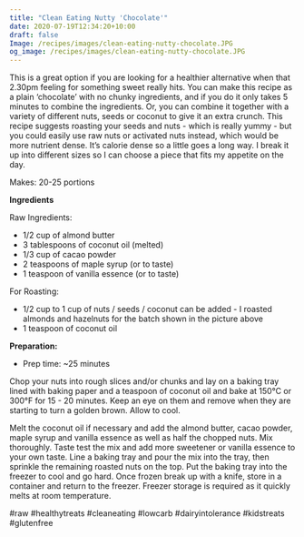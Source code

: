 ```yaml
---
title: "Clean Eating Nutty 'Chocolate'"
date: 2020-07-19T12:34:20+10:00
draft: false
Image: /recipes/images/clean-eating-nutty-chocolate.JPG
og_image: /recipes/images/clean-eating-nutty-chocolate.JPG
---
```


This is a great option if you are looking for a healthier alternative when that 2.30pm feeling for something sweet really hits. You can make this recipe as a plain ‘chocolate’ with no chunky ingredients, and if you do it only takes 5 minutes to combine the ingredients. Or, you can combine it together with a variety of different nuts, seeds or coconut to give it an extra crunch. This recipe suggests roasting your seeds and nuts - which is really yummy - but you could easily use raw nuts or activated nuts instead, which would be more nutrient dense. It’s calorie dense so a little goes a long way. I break it up into different sizes so I can choose a piece that fits my appetite on the day.

 
Makes: 20-25 portions

__Ingredients__
 
Raw Ingredients:

* 1/2 cup of almond butter
* 3 tablespoons of coconut oil (melted)
* 1/3 cup of cacao powder
* 2 teaspoons of maple syrup (or to taste)
* 1 teaspoon of vanilla essence (or to taste)

 
For Roasting:

* 1/2 cup to 1 cup of nuts / seeds / coconut can be added - I roasted almonds and hazelnuts for the batch shown in the picture above
* 1 teaspoon of coconut oil
 
__Preparation:__

* Prep time: ~25 minutes
 
Chop your nuts into rough slices and/or chunks and lay on a baking tray lined with baking paper and a teaspoon of coconut oil and bake at 150&deg;C or 300&deg;F for 15 - 20 minutes. Keep an eye on them and remove when they are starting to turn a golden brown. Allow to cool.

Melt the coconut oil if necessary and add the almond butter, cacao powder, maple syrup and vanilla essence as well as half the chopped nuts. Mix thoroughly. Taste test the mix and add more sweetener or vanilla essence to your own taste. 
Line a baking tray and pour the mix into the tray, then sprinkle the remaining roasted nuts on the top.
Put the baking tray into the freezer to cool and go hard. Once frozen break up with a knife, store in a container and return to the freezer. Freezer storage is required as it quickly melts at room temperature.
 
#raw #healthytreats #cleaneating #lowcarb #dairyintolerance #kidstreats #glutenfree

